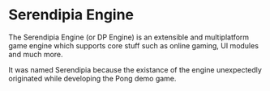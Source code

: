 # Serendipia Engine

The Serendipia Engine (or DP Engine) is an extensible and multiplatform game engine which supports core stuff such as online gaming, UI modules and much more.

It was named Serendipia because the existance of the engine unexpectedly originated while developing the Pong demo game.
